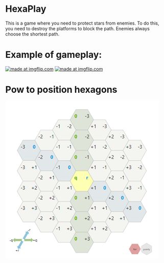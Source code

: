# HexaPlay
This is a game where you need to protect stars from enemies. 
To do this, you need to destroy the platforms to block the path. 
Enemies always choose the shortest path.
# Example of gameplay:
<a href="https://imgflip.com/gif/336plx"><img src="https://i.imgflip.com/336plx.gif" title="made at imgflip.com"/></a>
<a href="https://imgflip.com/gif/336ps1"><img src="https://i.imgflip.com/336ps1.gif" title="made at imgflip.com"/></a>
# Рow to position hexagons
![](images/image_2019-06-11_13-12-31.png)
